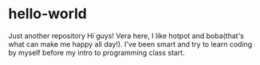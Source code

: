 # hello-world
Just another repository
Hi guys!
Vera here, I like hotpot and boba(that's what can make me happy all day!).
I've been smart and try to learn coding by myself before my intro to programming class start.
